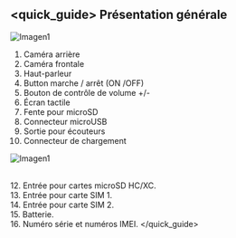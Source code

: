 ## <quick_guide> Présentation générale

![Imagen1](http://static.energysistem.com/images/manuals/39530/535565e5544ec.jpg) 

1. Caméra arrière
2. Caméra frontale
3. Haut-parleur
4. Button marche / arrêt (ON /OFF)
5. Bouton de contrôle de volume +/-
6. Écran tactile
7. Fente pour microSD
8. Connecteur microUSB
9. Sortie pour écouteurs
10. Connecteur de chargement

![Imagen1](http://static.energysistem.com/images/manuals/39530/535565f242a11.jpg)

<br>12. Entrée pour cartes microSD HC/XC.<br>13. Entrée pour carte SIM 1.<br>14. Entrée pour carte SIM 2.<br>15. Batterie.<br>16. Numéro série et numéros IMEI.
</quick_guide>
